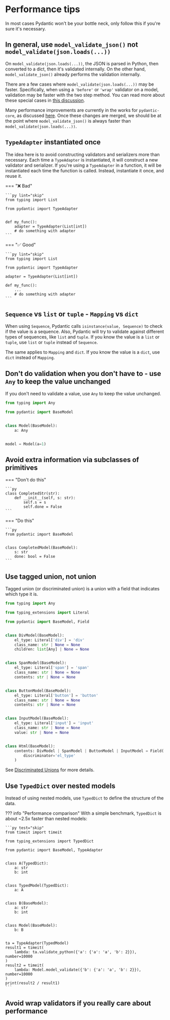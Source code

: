 # Performance tips

In most cases Pydantic won't be your bottle neck, only follow this if you're sure it's necessary.

## In general, use `model_validate_json()` not `model_validate(json.loads(...))`

On `model_validate(json.loads(...))`, the JSON is parsed in Python, then converted to a dict, then it's validated internally.
On the other hand, `model_validate_json()` already performs the validation internally.

There are a few cases where `model_validate(json.loads(...))` may be faster. Specifically, when using a `'before'` or `'wrap'` validator
on a model, validation may be faster with the two step method. You can read more about these special cases in
[this discussion](https://github.com/pydantic/pydantic/discussions/6388#discussioncomment-8193105).

Many performance improvements are currently in the works for `pydantic-core`, as discussed
[here](https://github.com/pydantic/pydantic/discussions/6388#discussioncomment-8194048). Once these changes are merged, we should be at
the point where `model_validate_json()` is always faster than `model_validate(json.loads(...))`.

## `TypeAdapter` instantiated once

The idea here is to avoid constructing validators and serializers more than necessary. Each time a `TypeAdapter` is instantiated,
it will construct a new validator and serializer. If you're using a `TypeAdapter` in a function, it will be instantiated each time
the function is called. Instead, instantiate it once, and reuse it.

=== ":x: Bad"

    ```py lint="skip"
    from typing import List

    from pydantic import TypeAdapter


    def my_func():
        adapter = TypeAdapter(List[int])
        # do something with adapter
    ```

=== ":white_check_mark: Good"

    ```py lint="skip"
    from typing import List

    from pydantic import TypeAdapter

    adapter = TypeAdapter(List[int])

    def my_func():
        ...
        # do something with adapter
    ```

## `Sequence` vs `list` or `tuple` - `Mapping` vs `dict`

When using `Sequence`, Pydantic calls `isinstance(value, Sequence)` to check if the value is a sequence.
Also, Pydantic will try to validate against different types of sequences, like `list` and `tuple`.
If you know the value is a `list` or `tuple`, use `list` or `tuple` instead of `Sequence`.

The same applies to `Mapping` and `dict`.
If you know the value is a `dict`, use `dict` instead of `Mapping`.

## Don't do validation when you don't have to - use `Any` to keep the value unchanged

If you don't need to validate a value, use `Any` to keep the value unchanged.

```py
from typing import Any

from pydantic import BaseModel


class Model(BaseModel):
    a: Any


model = Model(a=1)
```

## Avoid extra information via subclasses of primitives

=== "Don't do this"

    ```py
    class CompletedStr(str):
        def __init__(self, s: str):
            self.s = s
            self.done = False
    ```

=== "Do this"

    ```py
    from pydantic import BaseModel


    class CompletedModel(BaseModel):
        s: str
        done: bool = False
    ```

## Use tagged union, not union

Tagged union (or discriminated union) is a union with a field that indicates which type it is.

```py test="skip"
from typing import Any

from typing_extensions import Literal

from pydantic import BaseModel, Field


class DivModel(BaseModel):
    el_type: Literal['div'] = 'div'
    class_name: str | None = None
    children: list[Any] | None = None


class SpanModel(BaseModel):
    el_type: Literal['span'] = 'span'
    class_name: str | None = None
    contents: str | None = None


class ButtonModel(BaseModel):
    el_type: Literal['button'] = 'button'
    class_name: str | None = None
    contents: str | None = None


class InputModel(BaseModel):
    el_type: Literal['input'] = 'input'
    class_name: str | None = None
    value: str | None = None


class Html(BaseModel):
    contents: DivModel | SpanModel | ButtonModel | InputModel = Field(
        discriminator='el_type'
    )
```

See [Discriminated Unions] for more details.

## Use `TypedDict` over nested models

Instead of using nested models, use `TypedDict` to define the structure of the data.

??? info "Performance comparison"
    With a simple benchmark, `TypedDict` is about ~2.5x faster than nested models:

    ```py test="skip"
    from timeit import timeit

    from typing_extensions import TypedDict

    from pydantic import BaseModel, TypeAdapter


    class A(TypedDict):
        a: str
        b: int


    class TypedModel(TypedDict):
        a: A


    class B(BaseModel):
        a: str
        b: int


    class Model(BaseModel):
        b: B


    ta = TypeAdapter(TypedModel)
    result1 = timeit(
        lambda: ta.validate_python({'a': {'a': 'a', 'b': 2}}), number=10000
    )
    result2 = timeit(
        lambda: Model.model_validate({'b': {'a': 'a', 'b': 2}}), number=10000
    )
    print(result2 / result1)
    ```

## Avoid wrap validators if you really care about performance

<!-- TODO: I need help on this one. -->

[Discriminated Unions]: ../concepts/unions.md#discriminated-unions
